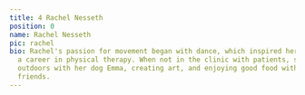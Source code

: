```yaml
---
title: 4 Rachel Nesseth
position: 0
name: Rachel Nesseth
pic: rachel
bio: Rachel's passion for movement began with dance, which inspired her to pursue
  a career in physical therapy. When not in the clinic with patients, she enjoys being
  outdoors with her dog Emma, creating art, and enjoying good food with family and
  friends.
---
```


